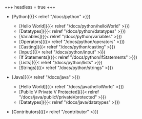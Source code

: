 +++
headless = true
+++

* [Python]({{< relref "/docs/python" >}})
  + [Hello World]({{< relref "/docs/python/helloWorld" >}})
  + [Datatypes]({{< relref "/docs/python/datatypes" >}})
  + [Variables]({{< relref "/docs/python/variables" >}})
  + [Operators]({{< relref "/docs/python/operators" >}})
  + [Casting]({{< relref "/docs/python/casting" >}})
  + [Input]({{< relref "/docs/python/input" >}})
  + [If Statements]({{< relref "/docs/python/ifStatements" >}})
  + [Lists]({{< relref "/docs/python/lists" >}})
  + [Strings]({{< relref "/docs/python/strings" >}})

* [Java]({{< relref "/docs/java" >}})
  + [Hello World]({{< relref "/docs/java/helloWorld" >}})
  + [Public V Private V Protected]({{< relref "/docs/java/publicVprivateVprotected" >}})
  + [Datatypes]({{< relref "/docs/java/datatypes" >}})

* [Contributors]({{< relref "/contributor" >}})
